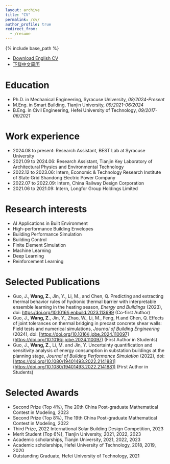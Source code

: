 ```yaml
---
layout: archive
title: "CV"
permalink: /cv/
author_profile: true
redirect_from:
  - /resume
---
```


{% include base_path %}

* [Download English CV](http://Zachary-wzp.github.io/files/CV_e.pdf)
* [下载中文简历](http://Zachary-wzp.github.io/files/CV_c.pdf)

Education
======
* Ph.D. in Mechanical Engineering, Syracuse University, *08/2024-Present*
* M.Eng. in Smart Building, Tianjin University, *09/2021-06/2024*
* B.Eng. in Civil Engineering, Hefei University of Technology, *09/2017-06/2021*

Work experience
======
* 2024.08 to present: Research Assistant, BEST Lab at Syracuse University
* 2021.09 to 2024.06: Research Assistant, Tianjin Key Laboratory of Architectural Physics and Environmental Technology
* 2022.12 to 2023.06: Intern, Economic & Technology Research Institute of State Grid Shandong Electric Power Company
* 2022.07 to 2022.09: Intern, China Railway Design Corporation
* 2021.06 to 2021.09: Intern, Longfor Group Holdings Limited
  
Research interests
======
* AI Applications in Built Environment
* High-performance Building Envelopes
* Building Performance Simulation
* Building Control
* Finite Element Simulation
* Machine Learning
* Deep Learning
* Reinforcement Learning

Selected Publications
======
* Guo, J., **Wang, Z.**, Jin, Y., Li, M., and Chen, Q. Predicting and extracting thermal behavior rules of hydronic thermal barrier with interpretable ensemble learning in the heating season, *Energy and Buildings* (2023), doi: [https:/doi.org/10.1016/j.enbuild.2023.113699](https:/doi.org/10.1016/j.enbuild.2023.113699) (Co-first Author)
* Guo, J., **Wang, Z.**, Jin, Y., Zhao, W., Li, M., Feng, H.and Chen, Q. Effects of joint tolerances on thermal bridging in precast concrete shear walls: Field tests and numerical simulations, *Journal of Building Engineering* (2024), doi: [https://doi.org/10.1016/j.jobe.2024.110097](https://doi.org/10.1016/j.jobe.2024.110097) (First Author in Students)
* Guo, J., **Wang, Z.**, Li, M. and Jin, Y. Uncertainty quantification and sensitivity analysis of energy consumption in substation buildings at the planning stage, *Journal of Building Performance Simulation* (2022), doi: [https://doi.org/10.1080/19401493.2022.2141881](https://doi.org/10.1080/19401493.2022.2141881) (First Author in Students)
  
Selected Awards
======
* Second Prize (Top 4%), The 20th China Post-graduate Mathematical Contest in Modeling, 2023
* Second Prize (Top 8%), The 19th China Post-graduate Mathematical Contest in Modeling, 2022
* Third Prize, 2022 International Solar Building Design Competition, 2023
* Merit Student (Top 6%), Tianjin University, 2021, 2022, 2023
* Academic scholarships, Tianjin University, 2021, 2022, 2023
* Academic scholarships, Hefei University of Technology, 2018, 2019, 2020
* Outstanding Graduate, Hefei University of Technology, 2021
